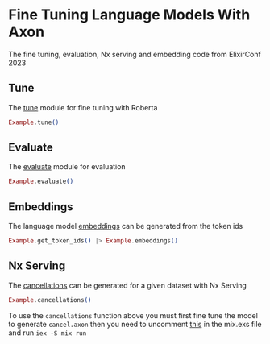 # Fine Tuning Language Models With Axon

The fine tuning, evaluation, Nx serving and embedding code from ElixirConf 2023

## Tune

The [tune](https://github.com/toranb/elixirconf2023/blob/main/lib/example/tune.ex) module for fine tuning with Roberta

```elixir
Example.tune()
```

## Evaluate

The [evaluate](https://github.com/toranb/elixirconf2023/blob/main/lib/example/evaluate.ex) module for evaluation

```elixir
Example.evaluate()
```

## Embeddings

The language model [embeddings](https://github.com/toranb/elixirconf2023/blob/main/lib/example.ex#L16-L25) can be generated from the token ids

```elixir
Example.get_token_ids() |> Example.embeddings()
```

## Nx Serving

The [cancellations](https://github.com/toranb/elixirconf2023/blob/main/lib/example/evaluate.ex#L32) can be generated for a given dataset with Nx Serving

```elixir
Example.cancellations()
```

To use the `cancellations` function above you must first fine tune the model to generate `cancel.axon` then you need to uncomment [this](https://github.com/toranb/elixirconf2023/blob/main/mix.exs#L17) in the mix.exs file and run `iex -S mix run`
